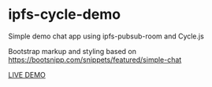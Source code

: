 # ipfs-cycle-demo
Simple demo chat app using ipfs-pubsub-room and Cycle.js

Bootstrap markup and styling based on https://bootsnipp.com/snippets/featured/simple-chat

[LIVE DEMO](https://ipfs-cycle-chat.azurewebsites.net/ "Demo hosted in Azure")
